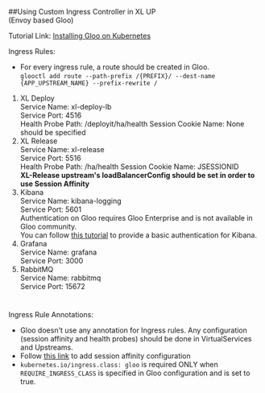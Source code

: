 ##Using Custom Ingress Controller in XL UP<br/>(Envoy based Gloo)

Tutorial Link: <a href="https://docs.solo.io/gloo/1.3.0/installation/gateway/kubernetes/">Installing Gloo on Kubernetes</a>

Ingress Rules:
- For every ingress rule, a route should be created in Gloo.<br/> 
`glooctl add route --path-prefix /{PREFIX}/ --dest-name {APP_UPSTREAM_NAME} --prefix-rewrite /`
1. XL Deploy <br/>
Service Name: xl-deploy-lb<br/>
Service Port: 4516<br/>
Health Probe Path: /deployit/ha/health
Session Cookie Name: None should be specified
2. XL Release <br/>
Service Name: xl-release<br/>
Service Port: 5516<br/>
Health Probe Path: /ha/health
Session Cookie Name: JSESSIONID<br/>
**XL-Release upstream's loadBalancerConfig should be set in order to use Session Affinity**
3. Kibana <br/>
Service Name: kibana-logging<br/>
Service Port: 5601<br/>
Authentication on Gloo requires Gloo Enterprise and is not available in Gloo community.<br/>
You can follow <a href='https://docs.solo.io/gloo/latest/guides/security/auth/basic_auth/'>this tutorial</a> to provide a basic authentication for Kibana.
4. Grafana<br/>
Service Name: grafana<br/>
Service Port: 3000
5. RabbitMQ<br/>
Service Name: rabbitmq<br/>
Service Port: 15672
#
Ingress Rule Annotations:<br/>
- Gloo doesn't use any annotation for Ingress rules. Any configuration (session affinity and health probes) should be done in VirtualServices and Upstreams.
- Follow <a href="https://docs.solo.io/gloo/1.1.0/advanced_configuration/session_affinity/">this link</a> to add session affinity configuration
- `kubernetes.io/ingress.class: gloo` is required ONLY when `REQUIRE_INGRESS_CLASS` is specified in Gloo configuration and is set to true.